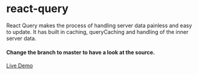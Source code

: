 # react-query

React Query makes the process of handling server data painless and easy to update. It has built in caching, queryCaching and handling of the inner server data.

#### Change the branch to master to have a look at the source. 

[Live Demo](https://augini.github.io/react-query/)
